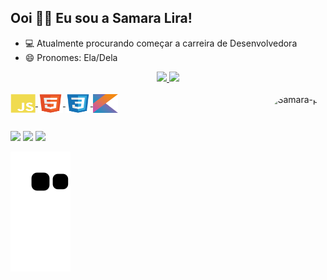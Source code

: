## Ooi 👋🏼 Eu sou a Samara Lira!

- 💻 Atualmente procurando começar a carreira de Desenvolvedora
- 😄 Pronomes: Ela/Dela

<div align="center">
  <a href="https://github.com/samaramlira">
  <img height="180em" src="https://github-readme-stats.vercel.app/api?username=samaramlira&show_icons=true&theme=dracula&include_all_commits=true&count_private=true"/>
  <img height="180em" src="https://github-readme-stats.vercel.app/api/top-langs/?username=samaramlira&layout=compact&langs_count=7&theme=dracula"/>
</div>
  
<div style="display: inline_block"><br>
  <img align="center" alt="Samara-Js" height="30" width="40" src="https://raw.githubusercontent.com/devicons/devicon/master/icons/javascript/javascript-plain.svg">
  <img align="center" alt="Samara-HTML" height="30" width="40" src="https://raw.githubusercontent.com/devicons/devicon/master/icons/html5/html5-original.svg">
  <img align="center" alt="Samara-CSS" height="30" width="40" src="https://raw.githubusercontent.com/devicons/devicon/master/icons/css3/css3-original.svg">
  <img align="center" alt="Samara-kotlin" height="30" width="40" src="https://raw.githubusercontent.com/devicons/devicon/master/icons/kotlin/kotlin-original.svg">
  <img align="right" alt="Samara-pic" height="150" style="border-radius:100px;" src="[https://scontent.cdninstagram.com/v/t1.15752-9/280090293_547885833384059_8568823877765097291_n.jpg?_nc_cat=101&ccb=1-6&_nc_sid=5a057b&_nc_ohc=YOlTwiNgbpIAX8GSIts&_nc_ad=z-m&_nc_cid=0&_nc_ht=scontent.cdninstagram.com&oh=03_AVLn4XptrbZ3CZpJNOhVlswllNYTTp0zRyNxX_Svt7mZ-A&oe=62AAD198](https://scontent.cdninstagram.com/v/t1.15752-9/280543820_385406510187696_5078167784656070137_n.jpg?_nc_cat=103&ccb=1-7&_nc_sid=5a057b&_nc_ohc=SqnWgIcKAHoAX9J6lbL&_nc_ad=z-m&_nc_cid=0&_nc_ht=scontent.cdninstagram.com&oh=03_AVKgo2_Rxbt74tXtt4QBPEYpq4ZfYvBwrlUYiDjplUfSOw&oe=62B125F0)">
</div>
  
  ##
 
<div> 
  <a href="https://www.instagram.com/samaramlira/" target="_blank"><img src="https://img.shields.io/badge/-Instagram-%23E4405F?style=for-the-badge&logo=instagram&logoColor=white" target="_blank"></a>
  <a href = "mailto:samara.lira6@gmail.com"><img src="https://img.shields.io/badge/-Gmail-%23333?style=for-the-badge&logo=gmail&logoColor=white" target="_blank"></a>
  <a href="https://www.linkedin.com/in/samara-lira-8043b018a" target="_blank"><img src="https://img.shields.io/badge/-LinkedIn-%230077B5?style=for-the-badge&logo=linkedin&logoColor=white" target="_blank"></a> 
  
  ![Snake animation](https://github.com/rafaballerini/rafaballerini/blob/output/github-contribution-grid-snake.svg)
 
</div>
